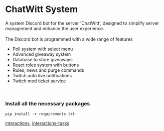 # ChatWitt System
A system Discord bot for the server 'ChatWitt', designed to simplify server management and enhance the user experience.
<br/><br/>
The Discord bot is programmed with a wide range of features

- Poll system with select menu
- Advanced giveaway system
- Database to store giveaways
- React roles system with buttons
- Rules, news and purge commands
- Twitch auto live notifications
- Twitch mod ticket service

<br/>

### Install all the necessary packages
```
pip install -r requirements.txt
```
[interactions](https://github.com/interactions-py/interactions.py), [interactions-tasks](https://github.com/Catalyst4222/interactions-tasks)
